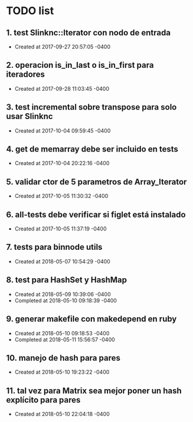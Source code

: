 # TODO list
## 1. test Slinknc::Iterator con nodo de entrada
- Created at   2017-09-27 20:57:05 -0400

## 2. operacion is_in_last o is_in_first para iteradores
- Created at   2017-09-28 11:03:45 -0400

## 3. test incremental sobre transpose para solo usar Slinknc
- Created at   2017-10-04 09:59:45 -0400

## 4. get de memarray debe ser incluido en tests
- Created at   2017-10-04 20:22:16 -0400

## 5. validar ctor de 5 parametros de Array_Iterator
- Created at   2017-10-05 11:30:32 -0400

## 6. all-tests debe verificar si figlet está instalado
- Created at   2017-10-05 11:37:19 -0400

## 7. tests para binnode utils
- Created at   2018-05-07 10:54:29 -0400

## 8. test para HashSet y HashMap
- Created at   2018-05-09 10:39:06 -0400
- Completed at 2018-05-10 09:18:39 -0400

## 9. generar makefile con makedepend en ruby
- Created at   2018-05-10 09:18:53 -0400
- Completed at 2018-05-11 15:56:57 -0400

## 10. manejo de hash para pares
- Created at   2018-05-10 19:23:22 -0400

## 11. tal vez para Matrix sea mejor poner un hash explícito para pares
- Created at   2018-05-10 22:04:18 -0400


